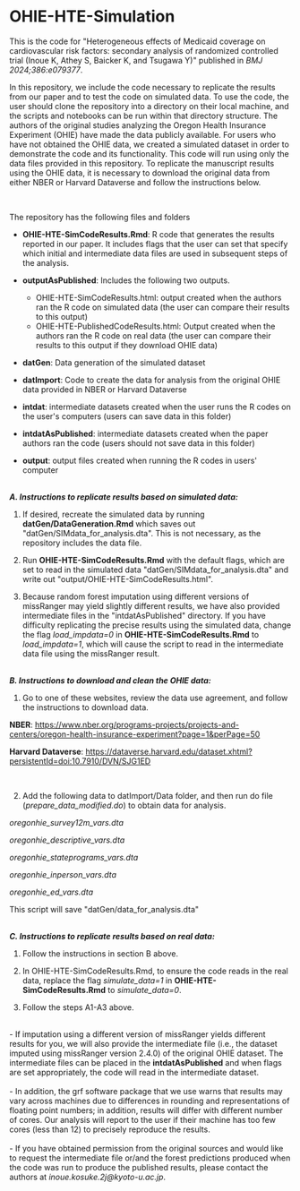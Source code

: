 # OHIE-HTE-Simulation

This is the code for "Heterogeneous effects of Medicaid coverage on cardiovascular risk factors: secondary analysis of randomized controlled trial (Inoue K, Athey S, Baicker K, and Tsugawa Y)" published in <i>BMJ 2024;386:e079377</i>.<br/>

 

In this repository, we include the code necessary to replicate the results from our paper and to test the code on simulated data. To use the code, the user should clone the repository into a directory on their local machine, and the scripts and notebooks can be run within that directory structure. The authors of the original studies analyzing the Oregon Health Insurance Experiment (OHIE) have made the data publicly available.  For users who have not obtained the OHIE data, we created a simulated dataset in order to demonstrate the code and its functionality. This code will run using only the data files provided in this repository. To replicate the manuscript results using the OHIE data, it is necessary to download the original data from either NBER or Harvard Dataverse and follow the instructions below.<br/>

 

<br/>

The repository has the following files and folders<br/>

- <b>OHIE-HTE-SimCodeResults.Rmd</b>: R code that generates the results reported in our paper. It includes flags that the user can set that specify which initial and intermediate data files are used in subsequent steps of the analysis.<br/>

- <b>outputAsPublished</b>: Includes the following two outputs.<br/>
    <ul>
        <li>
             OHIE-HTE-SimCodeResults.html: output created when the authors ran the R code on simulated data (the user can compare their results to this output) 
        </li>
        <li>
             OHIE-HTE-PublishedCodeResults.html: Output created when the authors ran the R code on real data (the user can compare their results to this output if they download OHIE data)   
        </li>
    </ul>

- <b>datGen</b>: Data generation of the simulated dataset<br/>

- <b>datImport</b>: Code to create the data for analysis from the original OHIE data provided in NBER or Harvard Dataverse<br/>

- <b>intdat</b>: intermediate datasets created when the user runs the R codes on the user's computers (users can save data in this folder)<br/>

- <b>intdatAsPublished</b>: intermediate datasets created when the paper authors ran the code (users should not save data in this folder)<br/>

- <b>output</b>: output files created when running the R codes in users' computer<br/>

 
<br/>
<b><em>A. Instructions to replicate results based on simulated data:</em></b><br/>

 

1. If desired, recreate the simulated data by running <b>datGen/DataGeneration.Rmd</b> which saves out "datGen/SIMdata_for_analysis.dta".  This is not necessary, as the repository includes the data file.<br/>

2. Run <b>OHIE-HTE-SimCodeResults.Rmd</b> with the default flags, which are set to read in the simulated data "datGen/SIMdata_for_analysis.dta" and write out "output/OHIE-HTE-SimCodeResults.html".<br/>

3. Because random forest imputation using different versions of missRanger may yield slightly different results, we have also provided intermediate files in the "intdatAsPublished" directory.  If you have difficulty replicating the precise results using the simulated data, change the flag <i>load_impdata=0</i> in <b>OHIE-HTE-SimCodeResults.Rmd</b> to <i>load_impdata=1</i>, which will cause the script to read in the intermediate data file using the missRanger result. <br/>

  
<br/>
<b><em>B. Instructions to download and clean the OHIE data:</em></b><br/>

 

1. Go to one of these websites, review the data use agreement, and follow the instructions to download data.

<b>NBER</b>: https://www.nber.org/programs-projects/projects-and-centers/oregon-health-insurance-experiment?page=1&perPage=50 <br/>

<b>Harvard Dataverse</b>: https://dataverse.harvard.edu/dataset.xhtml?persistentId=doi:10.7910/DVN/SJG1ED

<br/>

 

2. Add the following data to datImport/Data folder, and then run do file (<i>prepare_data_modified.do</i>) to obtain data for analysis.<br/>

<i>oregonhie_survey12m_vars.dta</i><br/>

<i>oregonhie_descriptive_vars.dta</i><br/>

<i>oregonhie_stateprograms_vars.dta</i><br/>

<i>oregonhie_inperson_vars.dta</i><br/>

<i>oregonhie_ed_vars.dta</i><br/>

 

This script will save "datGen/data_for_analysis.dta" <br/>

 
<br/>
<b><em>C. Instructions to replicate results based on real data:</em></b><br/>

1. Follow the instructions in section B above.<br/>

2. In OHIE-HTE-SimCodeResults.Rmd, to ensure the code reads in the real data, replace the flag <i>simulate_data=1</i> in <b>OHIE-HTE-SimCodeResults.Rmd</b> to <i>simulate_data=0</i>. <br/>

3. Follow the steps A1-A3 above. <br/>
 <br/>
- If imputation using a different version of missRanger yields different results for you, we will also provide the intermediate file (i.e., the dataset imputed using missRanger version 2.4.0) of the original OHIE dataset. The intermediate files can be placed in the <b>intdatAsPublished</b> and when flags are set appropriately, the code will read in the intermediate dataset. <br/>
 <br/>
- In addition, the grf software package that we use warns that results may vary across machines due to differences in rounding and representations of floating point numbers; in addition, results will differ with different number of cores.  Our analysis will report to the user if their machine has too few cores (less than 12) to precisely reproduce the results. <br/>
 <br/>
- If you have obtained permission from the original sources and would like to request the intermediate file or/and the forest predictions produced when the code was run to produce the published results, please contact the authors at <i>inoue.kosuke.2j@kyoto-u.ac.jp</i>.
